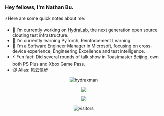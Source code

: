 ### Hey fellows, I'm Nathan Bu.

⚡️Here are some quick notes about me:

- 🔭 I’m currently working on [HydraLab](https://github.com/microsoft/HydraLab), the next generation open source clouting test infrastructure.
- 🌱 I’m currently learning PyTorch, Reinforcement Learning.
- 💼 I'm a Software Engineer Manager in Microsoft, focusing on cross-device experience, Engineering Excellence and test intelligence.
- ⚡ Fun fact: Did several rounds of talk show in Toastmaster Beijing, own both PS Plus and Xbox Game Pass.
- 😼 Alias: 风云信步

<p align="center"> <img src="https://github-readme-stats.vercel.app/api?username=hydraxman&show_icons=true&theme=radical" alt="hydraxman" />

<p align="center">
    <img src="https://skillicons.dev/icons?i=java,py,js,docker,c,cpp,kotlin,md,gradle" />
</p>  
<p align="center">
    <img src="https://skillicons.dev/icons?i=git,linux,androidstudio,vscode,idea,ae,ps,pr,azure" />
</p> 

<div align='center'>

![visitors](https://visitor-badge.glitch.me/badge?page_id=hydraxman.hydraxman&left_color=green&right_color=red)

</div>


